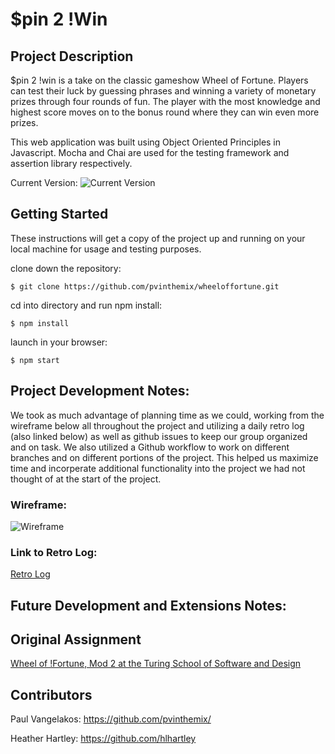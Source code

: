 # $pin 2 !Win

## Project Description

$pin 2 !win is a take on the classic gameshow Wheel of Fortune. Players can test their luck by guessing phrases and winning a variety of monetary prizes through four rounds of fun. The player with the most knowledge and highest score moves on to the bonus round where they can win even more prizes. 

This web application was built using Object Oriented Principles in Javascript. Mocha and Chai are used for the testing framework and assertion library respectively.  

Current Version: 
![Current Version](https://i.imgur.com/IdGJcE1.png)

## Getting Started

These instructions will get a copy of the project up and running on your local machine for usage and testing purposes. 

clone down the repository:
```
$ git clone https://github.com/pvinthemix/wheeloffortune.git
```

cd into directory and run npm install:
```
$ npm install
```

launch in your browser:
```
$ npm start
```

## Project Development Notes:
We took as much advantage of planning time as we could, working from the wireframe below all throughout the project and utilizing a daily retro log (also linked below) as well as github issues to keep our group organized and on task. We also utilized a Github workflow to work on different branches and on different portions of the project. This helped us maximize time and incorperate additional functionality into the project we had not thought of at the start of the project.

### Wireframe:
![Wireframe](https://imgur.com/iXriAwK)

### Link to Retro Log:
[Retro Log](https://docs.google.com/document/d/1VIxN-ZS5nTbBKPsi9kkiQqgU-bOW4-ZF0-zh8nLCzmo/edit?usp=sharing)

## Future Development and Extensions Notes:


## Original Assignment
[Wheel of !Fortune, Mod 2 at the Turing School of Software and Design](http://frontend.turing.io/projects/wheel-of-fortune.html)

## Contributors
Paul Vangelakos: https://github.com/pvinthemix/

Heather Hartley: https://github.com/hlhartley
